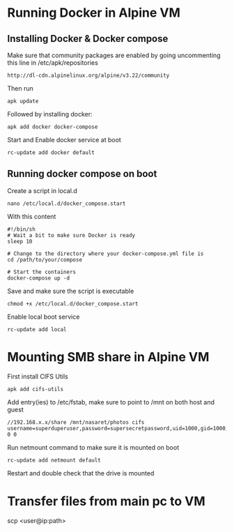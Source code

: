 # Running Docker in Alpine VM
## Installing Docker & Docker compose
Make sure that community packages are enabled by going uncommenting this line in /etc/apk/repositories
```
http://dl-cdn.alpinelinux.org/alpine/v3.22/community
```
Then run
```
apk update
```

Followed by installing docker:
```
apk add docker docker-compose
```

Start and Enable docker service at boot
```
rc-update add docker default
```

## Running docker compose on boot
Create a script in local.d
```
nano /etc/local.d/docker_compose.start
```

With this content
```
#!/bin/sh
# Wait a bit to make sure Docker is ready
sleep 10

# Change to the directory where your docker-compose.yml file is
cd /path/to/your/compose

# Start the containers
docker-compose up -d
```

Save and make sure the script is executable
```
chmod +x /etc/local.d/docker_compose.start
```

Enable local boot service
```
rc-update add local
```

# Mounting SMB share in Alpine VM
First install CIFS Utils
```
apk add cifs-utils
```
Add entry(ies) to /etc/fstab, make sure to point to /mnt on both host and guest
```
//192.168.x.x/share /mnt/nasaret/photos cifs username=superduperuser,password=supersecretpassword,uid=1000,gid=1000,vers=3.0,rw,sec=ntlmssp 0 0
```

Run netmount command to make sure it is mounted on boot
```
rc-update add netmount default
```
Restart and double check that the drive is mounted

# Transfer files from main pc to VM
scp <path> <user@ip:path>
